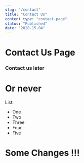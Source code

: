 ```yaml
---
slug: "/contact"
title: "Contact Us"
content_type: "contact-page"
status: "Published"
date: "2020-15-04"
---
```












# Contact Us Page

### Contact us later

# Or never

List:
- One
- Two
- Three
- Four
- Five

# Some Changes !!!